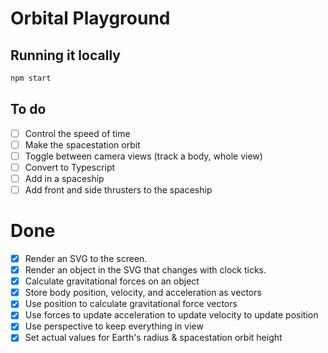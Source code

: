 # Orbital Playground

## Running it locally

```bash
npm start
```

## To do

-   [ ] Control the speed of time
-   [ ] Make the spacestation orbit
-   [ ] Toggle between camera views (track a body, whole view)
-   [ ] Convert to Typescript
-   [ ] Add in a spaceship
-   [ ] Add front and side thrusters to the spaceship

# Done

-   [x] Render an SVG to the screen.
-   [x] Render an object in the SVG that changes with clock ticks.
-   [x] Calculate gravitational forces on an object
-   [x] Store body position, velocity, and acceleration as vectors
-   [x] Use position to calculate gravitational force vectors
-   [x] Use forces to update acceleration to update velocity to update position
-   [x] Use perspective to keep everything in view
-   [x] Set actual values for Earth's radius & spacestation orbit height

